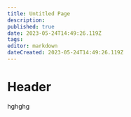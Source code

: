 ```yaml
---
title: Untitled Page
description: 
published: true
date: 2023-05-24T14:49:26.119Z
tags: 
editor: markdown
dateCreated: 2023-05-24T14:49:26.119Z
---
```


# Header
hghghg